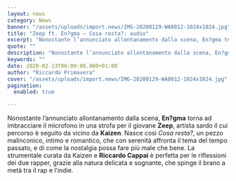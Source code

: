 ```yaml
---
layout: news
category: News
banner: "/assets/uploads/import.news/IMG-20200129-WA0012-1024x1024.jpg"
title: "Zeep ft. En?gma – Cosa resta?: audio"
excerpt: "Nonostante l’annunciato allontanamento dalla scena, En?gma torna ad imbracciare il microfono in una strofa per il giovane Zeep, artista sardo il cui percorso è seguito da vicino da Kaizen. Nasce così Cosa resta?, un pezzo malinconico, intimo e romantico, che con serenità affronta il tema del tempo passato, e di come la nostalgia possa fare [&hellip"
quote: ""
description: "Nonostante l’annunciato allontanamento dalla scena, En?gma torna ad imbracciare il microfono in una strofa per il giovane Zeep, artista sardo il cui percorso è seguito da vicino da Kaizen. Nasce così Cosa resta?, un pezzo malinconico, intimo e romantico, che con serenità affronta il tema del tempo passato, e di come la nostalgia possa fare [&hellip"
keywords: ""
date: 2020-02-13T00:00:00.000+01:00
author: "Riccardo Primavera"
cover: "/assets/uploads/import.news/IMG-20200129-WA0012-1024x1024.jpg"
pagination:
  enabled: true

---
```


Nonostante l’annunciato allontanamento dalla scena, **En?gma** torna ad imbracciare il microfono in una strofa per il giovane **Zeep**, artista sardo il cui percorso è seguito da vicino da **Kaizen**. Nasce così _Cosa resta?_, un pezzo malinconico, intimo e romantico, che con serenità affronta il tema del tempo passato, e di come la nostalgia possa fare più male che bene. La strumentale curata da Kaizen e **Riccardo Cappai** è perfetta per le riflessioni dei due rapper, grazie alla natura delicata e sognante, che spinge il brano a metà tra il rap e l’indie.